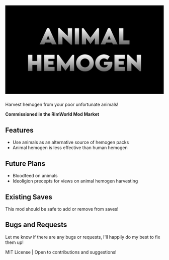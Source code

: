 # ![AnimalHemogen](./About/Preview.png)

Harvest hemogen from your poor unfortunate animals!

**Commissioned in the RimWorld Mod Market**

## Features

- Use animals as an alternative source of hemogen packs
- Animal hemogen is less effective than human hemogen

## Future Plans

- Bloodfeed on animals
- Ideoligion precepts for views on animal hemogen harvesting

## Existing Saves

This mod should be safe to add or remove from saves!

## Bugs and Requests

Let me know if there are any bugs or requests, I'll happily do my best to fix them up!

MIT License | Open to contributions and suggestions!
